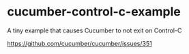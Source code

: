 cucumber-control-c-example
==========================

A tiny example that causes Cucumber to not exit on Control-C

https://github.com/cucumber/cucumber/issues/351
